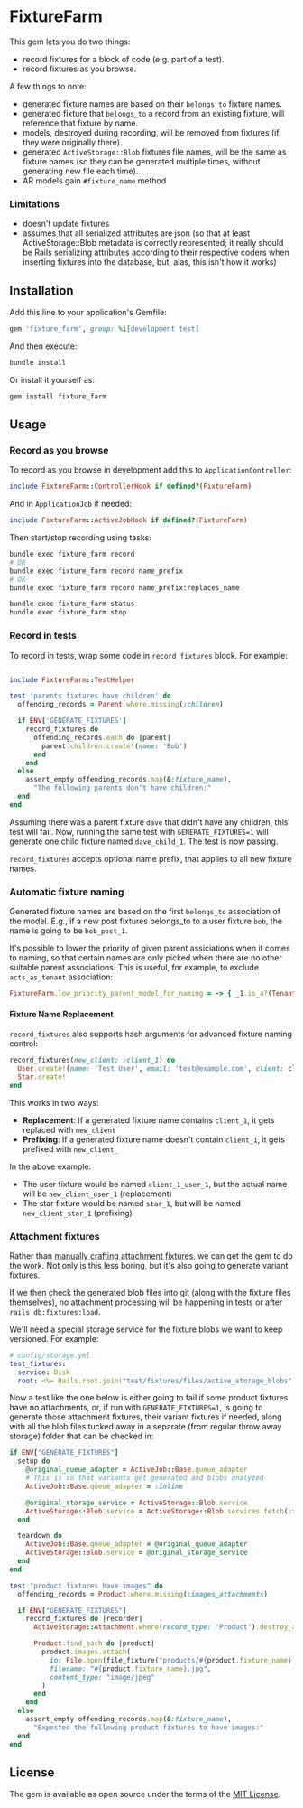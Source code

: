 # FixtureFarm

This gem lets you do two things:
- record fixtures for a block of code (e.g. part of a test).
- record fixtures as you browse.

A few things to note:
- generated fixture names are based on their `belongs_to` fixture names.
- generated fixture that `belongs_to` a record from an existing fixture, will reference that fixture by name.
- models, destroyed during recording, will be removed from fixtures (if they were originally there).
- generated `ActiveStorage::Blob` fixtures file names, will be the same as fixture names (so they can be generated multiple times, without generating new file each time).
- AR models gain `#fixture_name` method

### Limitations

- doesn't update fixtures
- assumes that all serialized attributes are json (so that at least ActiveStorage::Blob metadata is correctly represented; it really should be Rails serializing attributes according to their respective coders when inserting fixtures into the database, but, alas, this isn't how it works)

## Installation

Add this line to your application's Gemfile:

```ruby
gem 'fixture_farm', group: %i[development test]
```

And then execute:

```bash
bundle install
```

Or install it yourself as:

```bash
gem install fixture_farm
```

## Usage

### Record as you browse

To record as you browse in development add this to `ApplicationController`:

```ruby
include FixtureFarm::ControllerHook if defined?(FixtureFarm)
```

And in `ApplicationJob` if needed:

```ruby
include FixtureFarm::ActiveJobHook if defined?(FixtureFarm)
```

Then start/stop recording using tasks:

```bash
bundle exec fixture_farm record
# OR
bundle exec fixture_farm record name_prefix
# OR
bundle exec fixture_farm record name_prefix:replaces_name

bundle exec fixture_farm status
bundle exec fixture_farm stop
```

### Record in tests

To record in tests, wrap some code in `record_fixtures` block. For example:

```ruby

include FixtureFarm::TestHelper

test 'parents fixtures have children' do
  offending_records = Parent.where.missing(:children)

  if ENV['GENERATE_FIXTURES']
    record_fixtures do
      offending_records.each do |parent|
        parent.children.create!(name: 'Bob')
      end
    end
  else
    assert_empty offending_records.map(&:fixture_name),
      "The following parents don't have children:"
  end
end
```

Assuming there was a parent fixture `dave` that didn't have any children, this test will fail. Now, running the same test with `GENERATE_FIXTURES=1` will generate one child fixture named `dave_child_1`. The test is now passing.

`record_fixtures` accepts optional name prefix, that applies to all new fixture names.

### Automatic fixture naming

Generated fixture names are based on the first `belongs_to` association of the model. E.g., if a new post fixtures belongs_to to a user fixture `bob`, the name is going to be `bob_post_1`.

It's possible to lower the priority of given parent assiciations when it comes to naming, so that certain names are only picked when there are no other suitable parent associations. This is useful, for example, to exclude `acts_as_tenant` association:

```ruby
FixtureFarm.low_priority_parent_model_for_naming = -> { _1.is_a?(TenantModel) }
```

#### Fixture Name Replacement

`record_fixtures` also supports hash arguments for advanced fixture naming control:

```ruby
record_fixtures(new_client: :client_1) do
  User.create!(name: 'Test User', email: 'test@example.com', client: clients(:client_1))
  Star.create!
end
```

This works in two ways:
- **Replacement**: If a generated fixture name contains `client_1`, it gets replaced with `new_client`
- **Prefixing**: If a generated fixture name doesn't contain `client_1`, it gets prefixed with `new_client_`

In the above example:
- The user fixture would be named `client_1_user_1`, but the actual name will be `new_client_user_1` (replacement)
- The star fixture would be named `star_1`, but will be named `new_client_star_1` (prefixing)

### Attachment fixtures

Rather than [manually crafting attachment fixtures](https://guides.rubyonrails.org/v8.0/active_storage_overview.html#adding-attachments-to-fixtures), we can get the gem to do the work. Not only is this less boring, but it's also going to generate variant fixtures.

If we then check the generated blob files into git (along with the fixture files themselves), no attachment processing will be happening in tests or after `rails db:fixtures:load`.

We'll need a special storage service for the fixture blobs we want to keep versioned. For example:

```yml
# config/storage.yml
test_fixtures:
  service: Disk
  root: <%= Rails.root.join("test/fixtures/files/active_storage_blobs") %>
```

Now a test like the one below is either going to fail if some product fixtures have no attachments, or, if run with `GENERATE_FIXTURES=1`, is going to generate those attachment fixtures, their variant fixtures if needed, along with all the blob files tucked away in a separate (from regular throw away storage) folder that can be checked in:

```ruby
if ENV["GENERATE_FIXTURES"]
  setup do
    @original_queue_adapter = ActiveJob::Base.queue_adapter
    # This is so that variants get generated and blobs analyzed
    ActiveJob::Base.queue_adapter = :inline

    @original_storage_service = ActiveStorage::Blob.service
    ActiveStorage::Blob.service = ActiveStorage::Blob.services.fetch(:test_fixtures)
  end

  teardown do
    ActiveJob::Base.queue_adapter = @original_queue_adapter
    ActiveStorage::Blob.service = @original_storage_service
  end
end

test "product fixtures have images" do
  offending_records = Product.where.missing(:images_attachments)

  if ENV["GENERATE_FIXTURES"]
    record_fixtures do |recorder|
      ActiveStorage::Attachment.where(record_type: 'Product').destroy_all

      Product.find_each do |product|
        product.images.attach(
          io: File.open(file_fixture("products/#{product.fixture_name}.jpg")),
          filename: "#{product.fixture_name}.jpg",
          content_type: "image/jpeg"
        )
      end
    end
  else
    assert_empty offending_records.map(&:fixture_name),
      "Expected the following product fixtures to have images:"
  end
end
```

## License
The gem is available as open source under the terms of the [MIT License](https://opensource.org/licenses/MIT).
